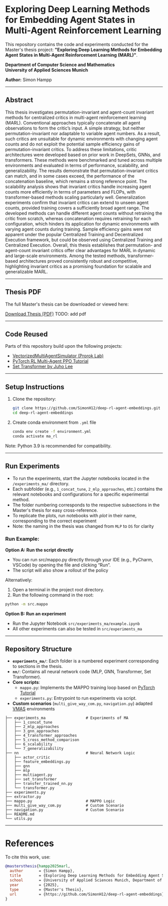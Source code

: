 # Exploring Deep Learning Methods for Embedding Agent States in Multi-Agent Reinforcement Learning

This repository contains the code and experiments conducted for the Master's thesis project: **"Exploring Deep Learning Methods for Embedding Agent States in Multi-Agent Reinforcement Learning (MARL)"**.  

**Department of Computer Science and Mathematics**  
**University of Applied Sciences Munich**

**Author:** Simon Hampp  

---
## Abstract
This thesis investigates permutation-invariant and agent-count invariant methods for centralized critics in multi-agent reinforcement learning (MARL). Conventional approaches typically concatenate all agent observations to form the critic’s input. A simple strategy, but neither permutation-invariant nor adaptable to variable agent numbers. As a result, such critics are unsuitable for dynamic environments with changing agent counts and do not exploit the potential sample efficiency gains of permutation-invariant critics.
To address these limitations, critic architectures were developed based on prior work in DeepSets, GNNs, and transformers. These methods were benchmarked and tuned across multiple environments and evaluated in terms of performance, scalability, and generalizability.
The results demonstrate that permutation-invariant critics can match, and in some cases exceed, the performance of the concatenation baseline, which remains a strong reference point. The scalability analysis shows that invariant critics handle increasing agent counts more efficiently in terms of parameters and FLOPs, with transformer-based methods scaling particularly well. Generalization experiments confirm that invariant critics can extend to unseen agent counts, provided training covers a sufficiently broad agent range. The developed methods can handle different agent counts without retraining the critic from scratch, whereas concatenation requires retraining for each configuration, which hinders its application for dynamic environments with varying agent counts during training. 
Sample efficiency gains were not apparent under the popular Centralized Training and Decentralized Execution framework, but could be observed using Centralized Training and Centralized Execution.
Overall, this thesis establishes that permutation- and agent-count invariant critics offer clear advantages for MARL in dynamic and large-scale environments. Among the tested methods, transformer-based architectures proved consistently robust and competitive, highlighting invariant critics as a promising foundation for scalable and generalizable MARL.

---
## Thesis PDF

The full Master's thesis can be downloaded or viewed here:  

[Download Thesis (PDF)](MA_Thesis_Simon_Hampp.pdf) TODO: add pdf


---


## Code Reused
Parts of this repository build upon the following projects:

- [VectorizedMultiAgentSimulator (Prorok Lab)](https://github.com/proroklab/VectorizedMultiAgentSimulator)
- [PyTorch RL Multi-Agent PPO Tutorial](https://docs.pytorch.org/rl/stable/tutorials/multiagent_ppo.html)
- [Set Transformer by Juho Lee](https://github.com/juho-lee/set_transformer)

---

## Setup Instructions

1. Clone the repository:
   ```bash
   git clone https://github.com/SimonH12/deep-rl-agent-embeddings.git
   cd deep-rl-agent-embeddings
   ```
2. Create conda environment from `.yml` file
    ```bash
    conda env create -f environment.yml
    conda activate ma_rl
    ```
Note: Python 3.9 is recommended for compatibility.

---

## Run Experiments
- To run the experiments, start the Jupyter notebooks located in the `/experiments_ma/` directory.
- Each subfolder (e.g., `1_concat_tune`, `2_mlp_approaches`, etc.) contains the relevant notebooks and configurations for a specific experimental method.
- The folder numbering corresponds to the respective subsections in the Master's thesis for easy cross-reference.
- To replicate the plots, run notebooks with _plot_ in their name, corresponding to the correct experiment
- Note: the naming in the thesis was changed from `MLP` to `DS` for clarity

### Run Example:
**Option A: Run the script directly**  
- You can run src/mappo.py directly through your IDE (e.g., PyCharm, VSCode) by opening the file and clicking “Run”.
- The script will also show a rollout of the policy

Alternatively:
1. Open a terminal in the project root directory.  
2. Run the following command in the root:  
```bash
python -m src.mappo
```


**Option B: Run an experiment**
- Run the Jupyter Notebook `src/experiments_ma/example.ipynb`
- All other experiments can also be tested in `src/experiments_ma`

---

## Repository Structure
- **`experiments_ma/`**: Each folder is a numbered experiment corresponding to sections in the thesis.
- **`nn/`**: Contains all neural network code (MLP, GNN, Transformer, Set Transformer).
- **Core scripts**:
  - `mappo.py`: Implements the MAPPO training loop based on [PyTorch Tutorial](https://docs.pytorch.org/rl/stable/tutorials/multiagent_ppo.html)
  - `experiments.py`: Entrypoint to run experiments via script.
- **Custom scenarios** (`multi_give_way_com.py`, `navigation.py`) adapted [VMAS](https://github.com/proroklab/VectorizedMultiAgentSimulator)
 environments


```
├── experiments_ma                  # Experiments of MA
│   ├── 1_concat_tune
│   ├── 2_mlp_approaches
│   ├── 3_gnn_approaches
│   ├── 4_transformer_approaches
│   ├── 5_cross_method_comparison
│   ├── 6_scalability
│   └── 7_generalizability
├── nn                              # Neural Network Logic
│   ├── actor_critic
│   ├── feature_embeddings.py
│   ├── gnn
│   ├── mlp
│   ├── multiagent.py
│   ├── set_transformer
│   ├── transfer_trained_nn.py
│   └── transformer.py
├── experiments.py
├── extractor.py
├── mappo.py                        # MAPPO Logic
├── multi_give_way_com.py           # Custom Scenario
├── navigation.py                   # Custom Scenario
├── README.md
└── utils.py
```
---
# References
To cite this work, use:
```bibtex
@mastersthesis{hampp2025marl,
  author       = {Simon Hampp},
  title        = {Exploring Deep Learning Methods for Embedding Agent States in Multi-Agent Reinforcement Learning},
  school       = {University of Applied Sciences Munich, Department of Computer Science and Mathematics},
  year         = {2025},
  type         = {Master's Thesis},
  url          = {https://github.com/SimonH12/deep-rl-agent-embeddings} 
}
```
